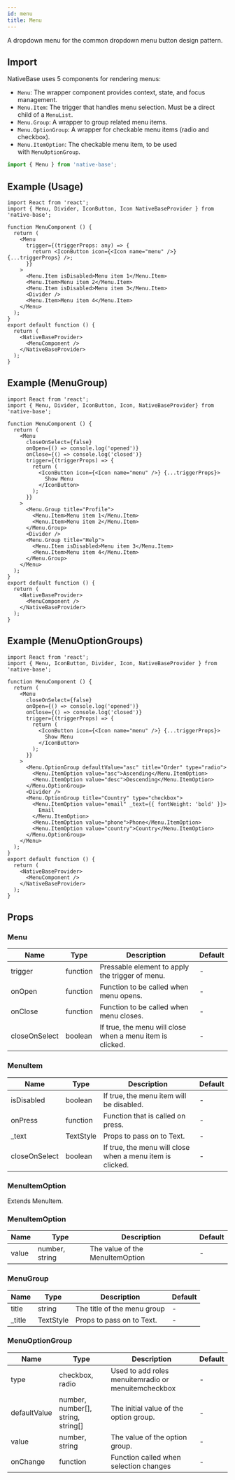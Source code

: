 ```yaml
---
id: menu
title: Menu
---
```


A dropdown menu for the common dropdown menu button design pattern.

## Import

NativeBase uses 5 components for rendering menus:

- `Menu`: The wrapper component provides context, state, and focus management.
- `Menu.Item`: The trigger that handles menu selection. Must be a direct child of a `MenuList`.
- `Menu.Group`: A wrapper to group related menu items.
- `Menu.OptionGroup`: A wrapper for checkable menu items (radio and checkbox).
- `Menu.ItemOption`: The checkable menu item, to be used with `MenuOptionGroup`.

```jsx
import { Menu } from 'native-base';
```

## Example (Usage)

```SnackPlayer name=Menu%20Basic
import React from 'react';
import { Menu, Divider, IconButton, Icon NativeBaseProvider } from 'native-base';

function MenuComponent () {
  return (
	<Menu
      trigger={(triggerProps: any) => {
        return <IconButton icon={<Icon name="menu" />} {...triggerProps} />;
      }}
    >
      <Menu.Item isDisabled>Menu item 1</Menu.Item>
      <Menu.Item>Menu item 2</Menu.Item>
      <Menu.Item isDisabled>Menu item 3</Menu.Item>
      <Divider />
      <Menu.Item>Menu item 4</Menu.Item>
    </Menu>
  );
}
export default function () {
  return (
    <NativeBaseProvider>
      <MenuComponent />
    </NativeBaseProvider>
  );
}
```

## Example (MenuGroup)

```SnackPlayer name=Menu%20Example (MenuGroup)
import React from 'react';
import { Menu, Divider, IconButton, Icon, NativeBaseProvider} from 'native-base';

function MenuComponent () {
  return (
    <Menu
      closeOnSelect={false}
      onOpen={() => console.log('opened')}
      onClose={() => console.log('closed')}
      trigger={(triggerProps) => {
        return (
          <IconButton icon={<Icon name="menu" />} {...triggerProps}>
            Show Menu
          </IconButton>
        );
      }}
    >
      <Menu.Group title="Profile">
        <Menu.Item>Menu item 1</Menu.Item>
        <Menu.Item>Menu item 2</Menu.Item>
      </Menu.Group>
      <Divider />
      <Menu.Group title="Help">
        <Menu.Item isDisabled>Menu item 3</Menu.Item>
        <Menu.Item>Menu item 4</Menu.Item>
      </Menu.Group>
    </Menu>
  );
}
export default function () {
  return (
    <NativeBaseProvider>
      <MenuComponent />
    </NativeBaseProvider>
  );
}
```

## Example (MenuOptionGroups)

```SnackPlayer name=Menu%20Example (MenuOptionGroups)
import React from 'react';
import { Menu, IconButton, Divider, Icon, NativeBaseProvider } from 'native-base';

function MenuComponent () {
  return (
    <Menu
      closeOnSelect={false}
      onOpen={() => console.log('opened')}
      onClose={() => console.log('closed')}
      trigger={(triggerProps) => {
        return (
          <IconButton icon={<Icon name="menu" />} {...triggerProps}>
            Show Menu
          </IconButton>
        );
      }}
    >
      <Menu.OptionGroup defaultValue="asc" title="Order" type="radio">
        <Menu.ItemOption value="asc">Ascending</Menu.ItemOption>
        <Menu.ItemOption value="desc">Descending</Menu.ItemOption>
      </Menu.OptionGroup>
      <Divider />
      <Menu.OptionGroup title="Country" type="checkbox">
        <Menu.ItemOption value="email" _text={{ fontWeight: 'bold' }}>
          Email
        </Menu.ItemOption>
        <Menu.ItemOption value="phone">Phone</Menu.ItemOption>
        <Menu.ItemOption value="country">Country</Menu.ItemOption>
      </Menu.OptionGroup>
    </Menu>
  );
}
export default function () {
  return (
    <NativeBaseProvider>
      <MenuComponent />
    </NativeBaseProvider>
  );
}
```

## Props

### Menu

| Name          | Type     | Description                                               | Default |
| ------------- | -------- | --------------------------------------------------------- | ------- |
| trigger       | function | Pressable element to apply the trigger of menu.           | -       |
| onOpen        | function | Function to be called when menu opens.                    | -       |
| onClose       | function | Function to be called when menu closes.                   | -       |
| closeOnSelect | boolean  | If true, the menu will close when a menu item is clicked. | -       |

### MenuItem

| Name          | Type      | Description                                               | Default |
| ------------- | --------- | --------------------------------------------------------- | ------- |
| isDisabled    | boolean   | If true, the menu item will be disabled.                  | -       |
| onPress       | function  | Function that is called on press.                         | -       |
| \_text        | TextStyle | Props to pass on to Text.                                 | -       |
| closeOnSelect | boolean   | If true, the menu will close when a menu item is clicked. | -       |

### **MenuItemOption**

Extends MenuItem.

### MenuItemOption

| Name  | Type           | Description                     | Default |
| ----- | -------------- | ------------------------------- | ------- |
| value | number, string | The value of the MenuItemOption | -       |

### MenuGroup

| Name    | Type      | Description                 | Default |
| ------- | --------- | --------------------------- | ------- |
| title   | string    | The title of the menu group | -       |
| \_title | TextStyle | Props to pass on to Text.   | -       |

### MenuOptionGroup

| Name         | Type                               | Description                                         | Default |
| ------------ | ---------------------------------- | --------------------------------------------------- | ------- |
| type         | checkbox, radio                    | Used to add roles menuitemradio or menuitemcheckbox | -       |
| defaultValue | number, number[], string, string[] | The initial value of the option group.              | -       |
| value        | number, string                     | The value of the option group.                      | -       |
| onChange     | function                           | Function called when selection changes              | -       |
